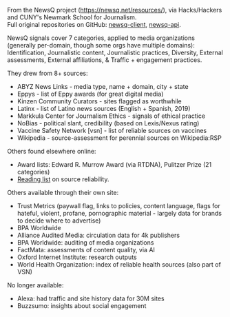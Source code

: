 From the NewsQ project (https://newsq.net/resources/), via Hacks/Hackers and CUNY's Newmark School for Journalism.  
Full original repositories on GitHub:  [newsq-client](https://github.com/knowledgefutures/newsq-python), [newsq-api](https://github.com/knowledgefutures/newsq-api).

NewsQ signals cover 7 categories, applied to media organizations (generally per-domain, though some orgs have multiple domains): 
Identification, Journalistic content, Journalistic practices, Diversity, External assessments, External affiliations, & Traffic + engagement practices.

They drew from 8+ sources:
- ABYZ News Links - media type, name + domain, city + state
- Eppys - list of Eppy awards (for great digital media)
- Kinzen Community Curators - sites flagged as worthwhile
- Latinx - list of Latino news sources (English + Spanish, 2019)
- Markkula Center for Journalism Ethics - signals of ethical practice
- NoBias - political slant, credibility (based on Lexis/Nexus rating)
- Vaccine Safety Network [vsn] - list of reliable sources on vaccines
- Wikipedia - source-assessment for perennial sources on Wikipedia:RSP

Others found elsewhere online:
- Award lists: Edward R. Murrow Award (via RTDNA), Pulitzer Prize (21 categories)
- [Reading list](https://www.zotero.org/groups/2406302/newsq_readings/library) on    source reliability.

Others available through their own site:
- Trust Metrics (paywall flag, links to policies, content language, flags for hateful, violent, profane, pornographic material - largely data for brands to decide where to advertise) 
- BPA Worldwide
- Alliance Audited Media: circulation data for 4k publishers 
- BPA Worldwide: auditing of media organizations
- FactMata: assessments of content quality, via AI
- Oxford Internet Institute: research outputs
- World Health Organization: index of reliable health sources  (also part of VSN)

No longer available:
- Alexa: had traffic and site history data for 30M sites
- Buzzsumo: insights about social engagement
